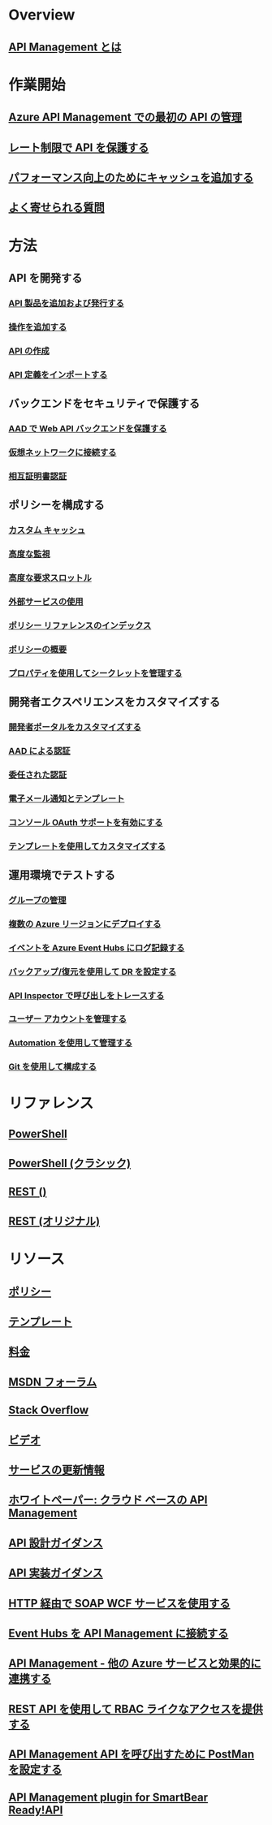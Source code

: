 # Overview
## [API Management とは](api-management-key-concepts.md)
# 作業開始
## [Azure API Management での最初の API の管理](api-management-get-started.md)
## [レート制限で API を保護する](api-management-howto-product-with-rules.md)
## [パフォーマンス向上のためにキャッシュを追加する](api-management-howto-cache.md)
## [よく寄せられる質問](api-management-faq.md)
# 方法
## API を開発する
### [API 製品を追加および発行する](api-management-howto-add-products.md)
### [操作を追加する](api-management-howto-add-operations.md)
### [API の作成](api-management-howto-create-apis.md)
### [API 定義をインポートする](api-management-howto-import-api.md)
## バックエンドをセキュリティで保護する
### [AAD で Web API バックエンドを保護する](api-management-howto-protect-backend-with-aad.md)
### [仮想ネットワークに接続する](api-management-using-with-vnet.md)
### [相互証明書認証](api-management-howto-mutual-certificates.md)
## ポリシーを構成する
### [カスタム キャッシュ](api-management-sample-cache-by-key.md)
### [高度な監視](api-management-log-to-eventhub-sample.md)
### [高度な要求スロットル](api-management-sample-flexible-throttling.md)
### [外部サービスの使用](api-management-sample-send-request.md)
### [ポリシー リファレンスのインデックス](api-management-policy-reference.md)
### [ポリシーの概要](api-management-howto-policies.md)
### [プロパティを使用してシークレットを管理する](api-management-howto-properties.md)
## 開発者エクスペリエンスをカスタマイズする
### [開発者ポータルをカスタマイズする](api-management-customize-portal.md)
### [AAD による認証](api-management-howto-aad.md)
### [委任された認証](api-management-howto-setup-delegation.md)
### [電子メール通知とテンプレート](api-management-howto-configure-notifications.md)
### [コンソール OAuth サポートを有効にする](api-management-howto-oauth2.md)
### [テンプレートを使用してカスタマイズする](api-management-developer-portal-templates.md)
## 運用環境でテストする
### [グループの管理](api-management-howto-create-groups.md)
### [複数の Azure リージョンにデプロイする](api-management-howto-deploy-multi-region.md)
### [イベントを Azure Event Hubs にログ記録する](api-management-howto-log-event-hubs.md)
### [バックアップ/復元を使用して DR を設定する](api-management-howto-disaster-recovery-backup-restore.md)
### [API Inspector で呼び出しをトレースする](api-management-howto-api-inspector.md)
### [ユーザー アカウントを管理する](api-management-howto-create-or-invite-developers.md)
### [Automation を使用して管理する](automation-manage-api-management.md)
### [Git を使用して構成する](api-management-configuration-repository-git.md)

# リファレンス
## [PowerShell](/powershell/azureps-cmdlets-docs)
## [PowerShell (クラシック)](https://msdn.microsoft.com/library/azure/mt613507)
## [REST ()](/rest/api/apimanagement/)
## [REST (オリジナル)](/rest/api/apimanagement/ApiManagementREST/API-Management-REST)


# リソース
## [ポリシー](https://msdn.microsoft.com/library/azure/dn894081)
## [テンプレート](https://msdn.microsoft.com/library/azure/mt697540)
## [料金](https://azure.microsoft.com/pricing/details/api-management/)
## [MSDN フォーラム](https://social.msdn.microsoft.com/Forums/azure/en-US/home?forum=azureapimgmt)
## [Stack Overflow](http://stackoverflow.com/questions/tagged/azure-api-management)
## [ビデオ](https://azure.microsoft.com/documentation/videos/index/?services=api-management) 
## [サービスの更新情報](https://azure.microsoft.com/updates/?product=api-management)
## [ホワイトペーパー: クラウド ベースの API Management](http://j.mp/ms-apim-whitepaper)
## [API 設計ガイダンス](../best-practices-api-design.md?toc=%2fazure%2fapi-management%2ftoc.json)
## [API 実装ガイダンス](../best-practices-api-implementation.md?toc=%2fazure%2fapi-management%2ftoc.json)
## [HTTP 経由で SOAP WCF サービスを使用する](http://mostlydotnetdev.blogspot.nl/2015/03/azure-api-management-apim-consuming.html)
## [Event Hubs を API Management に接続する](http://weblogs.asp.net/cschittko/connecting-eventhubs-to-api-management)
## [API Management - 他の Azure サービスと効果的に連携する](http://weblogs.asp.net/cschittko/api-management-plays-well-with-other-azure-services)
## [REST API を使用して RBAC ライクなアクセスを提供する](http://blogs.msdn.com/b/katriend/archive/2015/12/21/using-the-azure-api-management-rest-api-as-workaround-to-rbac-functionality.aspx)
## [API Management API を呼び出すために PostMan を設定する](http://www.bizbert.com/bizbert/2015/07/08/Setting+Up+PostMan+To+Call+The+Azure+Management+APIs.aspx)
## [API Management plugin for SmartBear Ready!API](http://smartbear.com/plugins/microsoft-azure-api-management-plugin/)



<!--HONumber=Dec16_HO1-->


